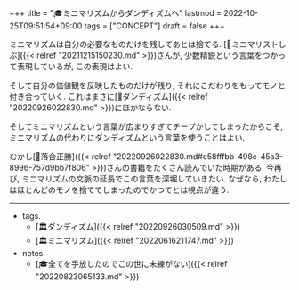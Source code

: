 +++
title = "🎓ミニマリズムからダンディズムへ"
lastmod = 2022-10-25T09:51:54+09:00
tags = ["CONCEPT"]
draft = false
+++

ミニマリズムは自分の必要なものだけを残してあとは捨てる. [👨ミニマリストしぶ]({{< relref "20211215150230.md" >}})さんが, 少数精鋭という言葉をつかって表現しているが, この表現はよい.

そして自分の価値観を反映したものだけが残り, それにこだわりをもってモノと付き合っていく. これはまさに[📝ダンディズム]({{< relref "20220926022830.md" >}})にほかならない.

そしてミニマリズムという言葉が広まりすぎてチープかしてしまったからこそ, ミニマリズムの代わりにダンディズムという言葉を使うことはよい.

むかし[👴落合正勝]({{< relref "20220926022830.md#c58fffbb-498c-45a3-8996-757d9bb7f806" >}})さんの書籍をたくさん読んでいた時期がある. 今再び, ミニマリズムの文脈の延長でこの言葉を深堀していきたい. なぜなら, わたしはほとんどのモノを捨ててしまったのでかつてとは視点が違う.

---

-   tags.
    -   [🏛ダンディズム]({{< relref "20220926030509.md" >}})
    -   [🏛ミニマリズム]({{< relref "20220616211747.md" >}})
-   notes.
    -   [🎓全てを手放したのでこの世に未練がない]({{< relref "20220823065133.md" >}})
